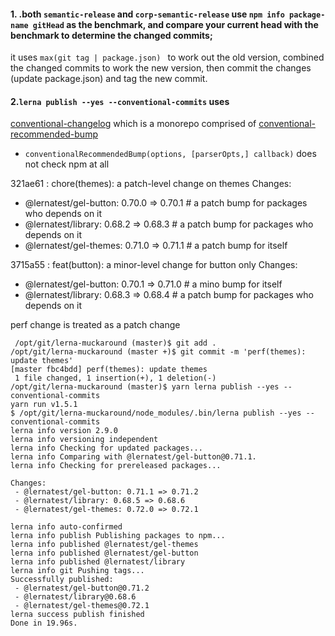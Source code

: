 #### 1. .both `semantic-release` and `corp-semantic-release` use `npm info package-name gitHead` as the benchmark, and compare your current head with the benchmark to determine the changed commits;

it uses `max(git tag | package.json) ` to work out the old version, combined the changed commits to work the new version, then commit the changes (update package.json) and tag the new commit. 

#### 2.`lerna publish --yes --conventional-commits` uses 
[conventional-changelog](
https://github.com/conventional-changelog/conventional-changelog) which is a monorepo comprised of 
[conventional-recommended-bump](https://github.com/conventional-changelog/conventional-changelog/tree/master/packages/conventional-recommended-bump)


* `conventionalRecommendedBump(options, [parserOpts,] callback)`   does not check npm at all

321ae61 :  chore(themes): a patch-level change on themes
Changes:
 - @lernatest/gel-button: 0.70.0 => 0.70.1  # a patch bump for packages who depends on it
 - @lernatest/library: 0.68.2 => 0.68.3     # a patch bump for packages who depends on it
 - @lernatest/gel-themes: 0.71.0 => 0.71.1  # a patch bump for itself


3715a55 :  feat(button): a minor-level change for button only
Changes:
 - @lernatest/gel-button: 0.70.1 => 0.71.0  # a mino bump for itself
 - @lernatest/library: 0.68.3 => 0.68.4     # a patch bump for packages who depends on it


perf change is treated as a patch change
```
 /opt/git/lerna-muckaround (master)$ git add .
/opt/git/lerna-muckaround (master +)$ git commit -m 'perf(themes): update themes'
[master fbc4bdd] perf(themes): update themes
 1 file changed, 1 insertion(+), 1 deletion(-)
/opt/git/lerna-muckaround (master)$ yarn lerna publish --yes --conventional-commits
yarn run v1.5.1
$ /opt/git/lerna-muckaround/node_modules/.bin/lerna publish --yes --conventional-commits
lerna info version 2.9.0
lerna info versioning independent
lerna info Checking for updated packages...
lerna info Comparing with @lernatest/gel-button@0.71.1.
lerna info Checking for prereleased packages...

Changes:
 - @lernatest/gel-button: 0.71.1 => 0.71.2
 - @lernatest/library: 0.68.5 => 0.68.6
 - @lernatest/gel-themes: 0.72.0 => 0.72.1

lerna info auto-confirmed
lerna info publish Publishing packages to npm...
lerna info published @lernatest/gel-themes
lerna info published @lernatest/gel-button
lerna info published @lernatest/library
lerna info git Pushing tags...
Successfully published:
 - @lernatest/gel-button@0.71.2
 - @lernatest/library@0.68.6
 - @lernatest/gel-themes@0.72.1
lerna success publish finished
Done in 19.96s.
```
